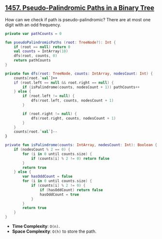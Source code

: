 ## [1457. Pseudo-Palindromic Paths in a Binary Tree](https://leetcode.com/problems/pseudo-palindromic-paths-in-a-binary-tree)

How can we check if path is pseudo-palindromic? There are at most one digit with an odd frequency.

```kotlin
private var pathCounts = 0

fun pseudoPalindromicPaths (root: TreeNode?): Int {
    if (root == null) return 0
    val counts = IntArray(10)
    dfs(root, counts, 0)
    return pathCounts
}

private fun dfs(root: TreeNode, counts: IntArray, nodesCount: Int) {
    counts[root.`val`]++
    if (root.left == null && root.right == null) {
        if (isPalindrome(counts, nodesCount + 1)) pathCounts++
    } else {
        if (root.left != null) {
            dfs(root.left, counts, nodesCount + 1)
        }

        if (root.right != null) {
            dfs(root.right, counts, nodesCount + 1)
        }
    }
    counts[root.`val`]--
}

private fun isPalindrome(counts: IntArray, nodesCount: Int): Boolean {
    if (nodesCount % 2 == 0) {
        for (i in 0 until counts.size) {
            if (counts[i] % 2 != 0) return false
        }
        return true
    } else {
        var hasOddCount = false
        for (i in 0 until counts.size) {
            if (counts[i] % 2 != 0) {
                if (hasOddCount) return false
                hasOddCount = true
            }
        }
        return true
    }
}
```

* **Time Complexity**: `O(n)`.
* **Space Complexity**: `O(h)` to store the path.